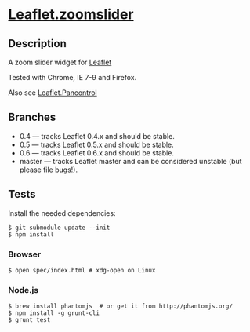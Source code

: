 [Leaflet.zoomslider](http://kartena.github.com/Leaflet.zoomslider/)
==================

## Description
A zoom slider widget for [Leaflet][2]

Tested with Chrome, IE 7-9 and Firefox. 

Also see [Leaflet.Pancontrol][1]

## Branches
 - 0.4 — tracks Leaflet 0.4.x and should be stable. 
 - 0.5 — tracks Leaflet 0.5.x and should be stable. 
 - 0.6 — tracks Leaflet 0.6.x and should be stable. 
 - master — tracks Leaflet master and can be considered unstable (but please file bugs!). 

## Tests

Install the needed dependencies:
```
$ git submodule update --init
$ npm install
```

### Browser
```
$ open spec/index.html # xdg-open on Linux
```

### Node.js
```
$ brew install phantomjs  # or get it from http://phantomjs.org/
$ npm install -g grunt-cli
$ grunt test
```


[1]: https://github.com/kartena/Leaflet.Pancontrol
[2]: http://leafletjs.com/
